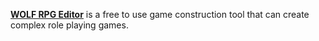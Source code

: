 [**WOLF RPG Editor**](https://www.moddb.com/engines/wolf-rpg-editor) is a free to use game construction tool that can create complex role playing games.